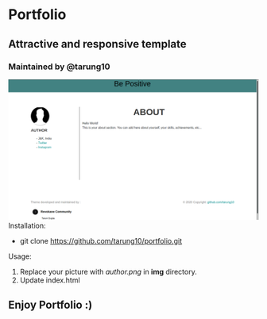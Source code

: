 # Portfolio
## Attractive and responsive template
### Maintained by @tarung10
![screenshot](screenshot.png)
<br>
Installation:
   * git clone https://github.com/tarung10/portfolio.git
   
Usage:
   1. Replace your picture with *author.png* in **img** directory.
   2. Update index.html
   
## Enjoy Portfolio :)
